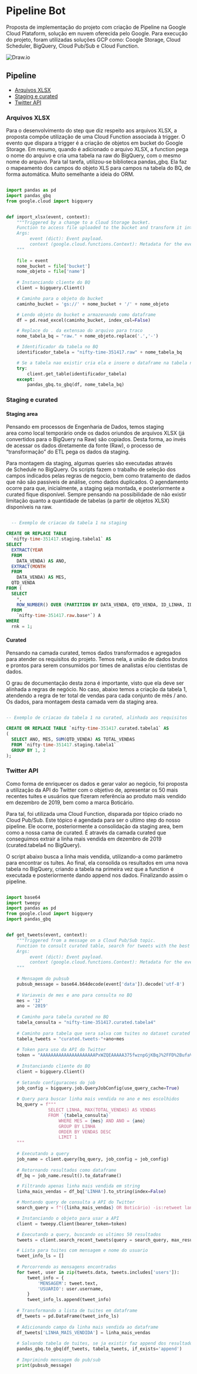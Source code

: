 # Pipeline Bot
Proposta de implementação do projeto com criação de Pipeline na Google Cloud Plataform, solução em nuvem oferecida pelo Google. Para execução do projeto, foram utilizadas soluções GCP como: Coogle Storage, Cloud Scheduler, BigQuery, Cloud Pub/Sub e Cloud Function.

![Draw.io](índice.png)

## Pipeline

<!-- TOC start -->
- [Arquivos XLSX](#arquivos-xlsx)
- [Staging e curated](#staging-e-curated)
- [Twitter API](#twitter-api)
<!-- TOC end -->

### Arquivos XLSX

Para o desenvolvimento do step que diz respeito aos arquivos XLSX, a proposta compõe utilização de uma Cloud Function associada à trigger. O evento que dispara a trigger é a criação de objetos em bucket do Google Storage. Em resumo, quando é adicionado o arquivo XLSX, a function pega o nome do arquivo e cria uma tabela na raw do BigQuery, com o mesmo nome do arquivo. Para tal tarefa, utilizou-se biblioteca pandas_gbq. Ela faz o mapeamento dos campos do objeto XLS para campos na tabela do BQ, de forma automática. Muito semelhante a ideia do ORM.

~~~python

import pandas as pd
import pandas_gbq
from google.cloud import bigquery


def import_xlsx(event, context):
    """Triggered by a change to a Cloud Storage bucket. 
    Function to access file uploaded to the bucket and transform it into a table in Bq.
    Args:
         event (dict): Event payload.
         context (google.cloud.functions.Context): Metadata for the event.
    """
    
    file = event
    nome_bucket = file['bucket']
    nome_objeto = file['name']
     
    # Instanciando cliente do BQ
    client = bigquery.Client()

    # Caminho para o objeto do bucket
    caminho_bucket = 'gs://' + nome_bucket + '/' + nome_objeto

    # Lendo objeto do bucket e armazenando como dataframe
    df = pd.read_excel(caminho_bucket, index_col=False)

    # Replace do . da extensao do arquivo para traco
    nome_tabela_bq = "raw." + nome_objeto.replace('.','-')

    # Identificador da tabela no BQ
    identificador_tabela = "nifty-time-351417.raw" + nome_tabela_bq

    # Se a tabela nao existir cria ela e insere o dataframe na tabela nova
    try:
        client.get_table(identificador_tabela)
    except:
        pandas_gbq.to_gbq(df, nome_tabela_bq)

~~~

### Staging e curated


#### Staging area

Pensando em processos de Engenharia de Dados, temos staging area como local temporário onde os dados oriundos de arquivos XLSX (já convertidos para o BigQuery na Raw) são copiados. Desta forma, ao invés de acessar os dados diretamente da fonte (Raw), o processo de “transformação” do ETL pega os dados da staging.

Para montagem da staging, algumas queries são executadas através de Schedule no BigQuery. Os scripts fazem o trabalho de seleção dos campos indicados pelas regras de negocio, bem como tratamento de dados que não são passiveis de análise, como dados duplicados. O agendamento ocorre para que, inicialmente, a staging seja montada, e posteriormente a curated fique disponível. Sempre pensando na possibilidade de não existir limitação quanto a quantidade de tabelas (a partir de objetos XLSX) disponíveis na raw.

~~~sql

  -- Exemplo de criacao da tabela 1 na staging

CREATE OR REPLACE TABLE
  `nifty-time-351417.staging.tabela1` AS
SELECT
  EXTRACT(YEAR
  FROM
    DATA_VENDA) AS ANO,
  EXTRACT(MONTH
  FROM
    DATA_VENDA) AS MES,
  QTD_VENDA
FROM (
  SELECT
    *,
    ROW_NUMBER() OVER (PARTITION BY DATA_VENDA, QTD_VENDA, ID_LINHA, ID_MARCA) AS rnk
  FROM
    `nifty-time-351417.raw.base*`) A
WHERE
  rnk = 1;

~~~

#### Curated

Pensando na camada curated, temos dados transformados e agregados para atender os requisitos do projeto. Temos nela, a união de dados brutos e prontos para serem consumidos por times de analistas e/ou cientistas de dados.

O grau de documentação desta zona é importante, visto que ela deve ser alinhada a regras de negócio. No caso, abaixo temos a criação da tabela 1, atendendo a regra de ter total de vendas para cada conjunto de mês / ano. Os dados, para montagem desta camada vem da staging area.

~~~sql

-- Exemplo de criacao da tabela 1 na curated, alinhada aos requisitos

CREATE OR REPLACE TABLE `nifty-time-351417.curated.tabela1` AS 
(
  SELECT ANO, MES, SUM(QTD_VENDA) AS TOTAL_VENDAS
  FROM `nifty-time-351417.staging.tabela1`
  GROUP BY 1, 2
);

~~~


### Twitter API

Como forma de enriquecer os dados e gerar valor ao negócio, foi proposta a utilização da API do Twitter com o objetivo de, apresentar os 50 mais recentes tuites e usuários que fizeram referência ao produto mais vendido em dezembro de 2019, bem como a marca Boticário.

Para tal, foi utilizada uma Cloud Function, disparada por tópico criado no Cloud Pub/Sub. Este tópico é agendada para ser o ultimo step do nosso pipeline. Ele ocorre, posteriormente a consolidação da staging area, bem como a nossa cama de curated. É através da camada curated que conseguimos extrair a linha mais vendida em dezembro de 2019 (curated.tabela4 no BigQuery).

O script abaixo busca a linha mais vendida, utilizando-a como parâmetro para encontrar os tuítes. Ao final, ela consolida os resultados em uma nova tabela no BigQuery, criando a tabela na primeira vez que a function é executada e posteriormente dando append nos dados. Finalizando assim o pipeline.


~~~python

import base64
import tweepy
import pandas as pd
from google.cloud import bigquery
import pandas_gbq


def get_tweets(event, context):
    """Triggered from a message on a Cloud Pub/Sub topic. 
    Function to consult curated table, search for tweets with the best selling line and save results in BQ.
    Args:
         event (dict): Event payload.
         context (google.cloud.functions.Context): Metadata for the event.
    """
    
    # Mensagem do pubsub
    pubsub_message = base64.b64decode(event['data']).decode('utf-8')
    
    # Variaveis de mes e ano para consulta no BQ
    mes = '12'
    ano = '2019'
    
    # Caminho para tabela curated no BQ
    tabela_consulta = "nifty-time-351417.curated.tabela4"
    
    # Caminho para tabela que sera salva com tuites no dataset curated
    tabela_tweets = "curated.tweets-"+ano+mes
    
    # Token para uso da API do Twitter
    token = "AAAAAAAAAAAAAAAAAAAAAPxWZQEAAAAA375fwznpGjKBqJ%2FFD%2BufaVbGBOo%3DQA3XWwzIAZOapm1ATAARWBRUemMVIQ4gO3hlZGw7msHZyKHFg6"
    
    # Instanciando cliente do BQ
    client = bigquery.Client()
    
    # Setando configuracoes do job
    job_config = bigquery.job.QueryJobConfig(use_query_cache=True)
    
    # Query para buscar linha mais vendida no ano e mes escolhidos
    bq_query = f"""
                SELECT LINHA, MAX(TOTAL_VENDAS) AS VENDAS
                FROM `{tabela_consulta}`
                    WHERE MES = {mes} AND ANO = {ano}
                    GROUP BY LINHA 
                    ORDER BY VENDAS DESC 
                    LIMIT 1
    """
    
    # Executando a query
    job_name = client.query(bq_query, job_config = job_config)
    
    # Retornando resultados como dataframe
    df_bq = job_name.result().to_dataframe()

    # Filtrando apenas linha mais vendida em string
    linha_mais_vendas = df_bq['LINHA'].to_string(index=False)

    # Montando query de consulta a API do Twitter
    search_query = f"({linha_mais_vendas} OR Boticário) -is:retweet lang:pt"

    # Instanciando o objeto para usar a API
    client = tweepy.Client(bearer_token=token)

    # Executando a query, buscando os ultimos 50 resultados
    tweets = client.search_recent_tweets(query = search_query, max_results = 50, user_fields = ["username"], expansions='author_id')

    # Lista para tuites com mensagem e nome do usuario
    tweet_info_ls = []
    
    # Percorrendo as mensagens encontradas
    for tweet, user in zip(tweets.data, tweets.includes['users']):
        tweet_info = {
            'MENSAGEM': tweet.text,
            'USUARIO': user.username,
        }
        tweet_info_ls.append(tweet_info)
        
    # Transformando a lista de tuites em dataframe
    df_tweets = pd.DataFrame(tweet_info_ls)
    
    # Adicionando campo da linha mais vendida ao dataframe
    df_tweets['LINHA_MAIS_VENDIDA'] = linha_mais_vendas
    
    # Salvando tabela de tuites, se ja existir faz append dos resultados
    pandas_gbq.to_gbq(df_tweets, tabela_tweets, if_exists='append')
    
    # Imprimindo mensagem do pub/sub
    print(pubsub_message)
~~~
        
